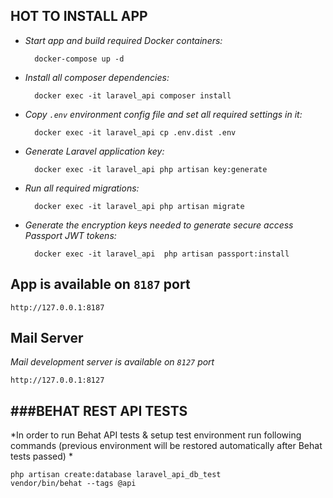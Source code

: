 
**HOT TO INSTALL APP**
--
     
* *Start app and build required Docker containers:*

        docker-compose up -d
      
* *Install all composer dependencies:*

        docker exec -it laravel_api composer install
        
* *Copy ``.env`` environment config file and set all required settings in it:*

        docker exec -it laravel_api cp .env.dist .env

* *Generate Laravel application key:*

        docker exec -it laravel_api php artisan key:generate
        
* *Run all required migrations:*

        docker exec -it laravel_api php artisan migrate
  
* *Generate the encryption keys needed to generate secure access Passport JWT tokens:*
    
        docker exec -it laravel_api  php artisan passport:install

App is available on ``8187`` port
--
    http://127.0.0.1:8187

**Mail Server**
--
*Mail development server is available on ``8127`` port*
        
    http://127.0.0.1:8127
    
###BEHAT REST API TESTS
--
*In order to run Behat API tests & setup test environment run following commands
(previous environment will be restored automatically after Behat tests passed)
*
```
php artisan create:database laravel_api_db_test
vendor/bin/behat --tags @api
```

